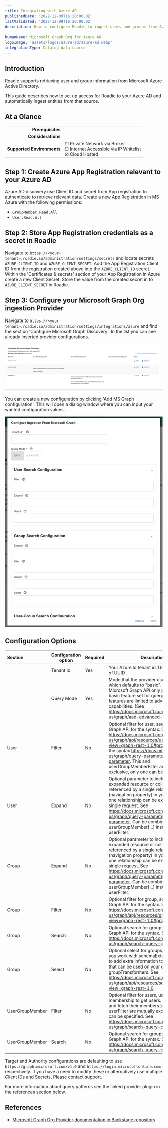 ```yaml
---
title: Integrating with Azure AD
publishedDate: '2022-12-09T16:20:00.0Z'
lastValidated: '2022-12-09T16:20:00.0Z'
description: How to configure Roadie to ingest users and groups from Azure AD using Microsoft Graph

humanName: Microsoft Graph Org for Azure AD
logoImage: 'assets/logos/azure-ad/azure-ad.webp'
integrationType: Catalog data source
---
```


## Introduction

Roadie supports retrieving user and group information from Microsoft Azure Active Directory. 

This guide describes how to set up access for Roadie to your Azure AD and automatically ingest entities from that source.

## At a Glance
| | |
|---: | --- |
| **Prerequisites** |  |
| **Considerations** |  |
| **Supported Environments** | ☐ Private Network via Broker <br /> ☐ Internet Accessible via IP Whitelist <br /> ☒ Cloud Hosted |  

##  Step 1: Create Azure App Registration relevant to your Azure AD 

Azure AD discovery use Client ID and secret from App registration to authenticate to retrieve relevant data. Create a new App Registration in MS Azure with the following permissions:
* `GroupMember.Read.All`  
* `User.Read.All`


##  Step 2: Store App Registration credentials as a secret in Roadie

Navigate to `https://<your-tenant>.roadie.so/administration/settings/secrets` and locate secrets `AZURE_CLIENT_ID` and `AZURE_CLIENT_SECRET`. Add the App Registration Client ID from the registration created above into the `AZURE_CLIENT_ID` secret. Within the 'Certificates & secrets' section of your App Registration in Azure create a new Client Secret. Store the value from the created secret in to `AZURE_CLIENT_SECRET` in Roadie.

##  Step 3: Configure your Microsoft Graph Org ingestion Provider

Navigate to `https://<your-tenant>.roadie.so/administration/settings/integrations/azure` and find the section 'Configure Microsoft Graph Discovery'. In the list you can see already inserted provider configurations.  

![Microsoft Graph Org Discovery Section](./ms-graph-discovery-section.webp)

You can create a new configuration by clicking 'Add MS Graph configuration'. This will open a dialog window where you can input your wanted configuration values.

![Microsoft Graph Configuration Dialog](./ms-graph-config-dialog.webp)

## Configuration Options

| Section         | Configuration option | Required | Description                                                                                                                                                                                                                                                                                                                                            |
|:----------------|----------------------|----------|--------------------------------------------------------------------------------------------------------------------------------------------------------------------------------------------------------------------------------------------------------------------------------------------------------------------------------------------------------|
|                 | Tenant Id            | Yes      | Your Azure Id tenant id. Usually in a form of UUID                                                                                                                                                                                                                                                                                                     |
|                 | Query Mode           | Yes      | Mode that the provider uses for querying which defaults to "basic". By default, the Microsoft Graph API only provides the basic feature set for querying. Certain features are limited to advanced querying capabilities. (See https://docs.microsoft.com/en-us/graph/aad-advanced-queries)                                                            |
| User            | Filter               | No       | Optional filter for user, see Microsoft Graph API for the syntax. See https://docs.microsoft.com/en-us/graph/api/resources/user?view=graph-rest-1.0#properties. and for the syntax https://docs.microsoft.com/en-us/graph/query-parameters#filter-parameter. This and userGroupMemberFilter are mutually exclusive, only one can be specified          |
| User            | Expand               | No       | Optional parameter to include the expanded resource or collection referenced by a single relationship (navigation property) in your results. Only one relationship can be expanded in a single request. See https://docs.microsoft.com/en-us/graph/query-parameters#expand-parameter. Can be combined with userGroupMember[...] instead of userFilter. |
| Group           | Expand               | No       | Optional parameter to include the expanded resource or collection referenced by a single relationship (navigation property) in your results. Only one relationship can be expanded in a single request. See https://docs.microsoft.com/en-us/graph/query-parameters#expand-parameter. Can be combined with userGroupMember[...] instead of userFilter. |
| Group           | Filter               | No       | Optional filter for group, see Microsoft Graph API for the syntax. See https://docs.microsoft.com/en-us/graph/api/resources/group?view=graph-rest-1.0#properties                                                                                                                                                                                       |
| Group           | Search               | No       | Optional search for groups, see Microsoft Graph API for the syntax. See https://docs.microsoft.com/en-us/graph/search-query-parameter                                                                                                                                                                                                                  |
| Group           | Select               | No       | Optional select for groups, this will allow you work with schemaExtensions. in order to add extra information to your groups that can be used on your custom groupTransformers. See  https://docs.microsoft.com/en-us/graph/api/resources/schemaextension?view=graph-rest-1.0                                                                          |
| UserGroupMember | Filter               | No       | Optional filter for users, use group membership to get users. (Filtered groups and fetch their members.) This and userFilter are mutually exclusive, only one can be specified. See https://docs.microsoft.com/en-us/graph/search-query-parameter                                                                                                      |
| UserGroupMember | Search               | No       | Optional search for groups, see Microsoft Graph API for the syntax. See https://docs.microsoft.com/en-us/graph/search-query-parameter                                                                                                                                                                                                                  |

Target and Authority configurations are defaulting to use `https://graph.microsoft.com/v1.0` and `https://login.microsoftonline.com` respectively. If you have a need to modify these or alternatively use multiple Client IDs and Secrets, Please contact support. 

For more information about query patterns see the linked provider plugin in the references section below.


## References

- [Microsoft Graph Org Provider documentation in Backstage repository](https://github.com/backstage/backstage/tree/master/plugins/catalog-backend-module-msgraph)

